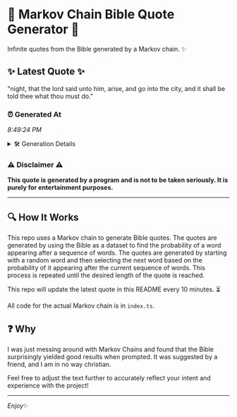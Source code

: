 # 📖 Markov Chain Bible Quote Generator 📖

Infinite quotes from the Bible generated by a Markov chain. ✨

## ✨ Latest Quote ✨
"night, that the lord said unto him, arise, and go into the city, and it shall be told thee what thou must do."

### ⏰ Generated At
*8:49:24 PM*

<details>
    <summary>🛠️ Generation Details</summary>
    <p>
        <strong>🌱 Seed:</strong> night,<br>
        <strong>🔄 Iterations:</strong> 22<br>
        <strong>📜 Context History:</strong><br>[ night, ]: that<br>[ night,, that ]: the<br>[ night,, that, the ]: lord<br>[ night,, that, the, lord ]: said<br>[ night,, that, the, lord, said ]: unto<br>[ night,, that, the, lord, said, unto ]: him,<br>[ that, the, lord, said, unto, him, ]: arise,<br>[ the, lord, said, unto, him,, arise, ]: and<br>[ lord, said, unto, him,, arise,, and ]: go<br>[ said, unto, him,, arise,, and, go ]: into<br>[ unto, him,, arise,, and, go, into ]: the<br>[ him,, arise,, and, go, into, the ]: city,<br>[ arise,, and, go, into, the, city, ]: and<br>[ and, go, into, the, city,, and ]: it<br>[ go, into, the, city,, and, it ]: shall<br>[ into, the, city,, and, it, shall ]: be<br>[ the, city,, and, it, shall, be ]: told<br>[ city,, and, it, shall, be, told ]: thee<br>[ and, it, shall, be, told, thee ]: what<br>[ it, shall, be, told, thee, what ]: thou<br>[ shall, be, told, thee, what, thou ]: must<br>[ be, told, thee, what, thou, must ]: do.<br>
    </p>
</details>

### ⚠️ Disclaimer ⚠️
**This quote is generated by a program and is not to be taken seriously. It is purely for entertainment purposes.**

---

## 🔍 How It Works

This repo uses a Markov chain to generate Bible quotes. The quotes are generated by using the Bible as a dataset to find the probability of a word appearing after a sequence of words. The quotes are generated by starting with a random word and then selecting the next word based on the probability of it appearing after the current sequence of words. This process is repeated until the desired length of the quote is reached.

This repo will update the latest quote in this README every 10 minutes. ⏳

All code for the actual Markov chain is in `index.ts`.

## ❓ Why

I was just messing around with Markov Chains and found that the Bible surprisingly yielded good results when prompted. 
It was suggested by a friend, and I am in no way christian.

Feel free to adjust the text further to accurately reflect your intent and experience with the project!

---

*Enjoy*✨
